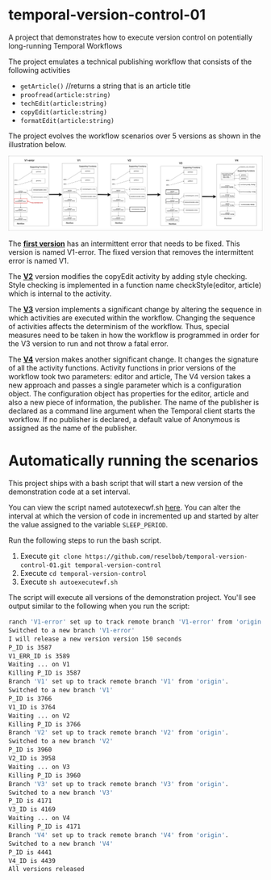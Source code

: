 # temporal-version-control-01
A project that demonstrates how to execute version control on potentially long-running Temporal Workflows

The project emulates a technical publishing workflow that consists of the following activities

- `getArticle()` //returns a string that is an article title
- `proofread(article:string)`
- `techEdit(article:string)`
- `copyEdit(article:string)`
- `formatEdit(article:string)`

The project evolves the workflow scenarios over 5 versions as shown in the illustration below.

![versions](./images/versions-all.jpg)

The [**first version**](https://github.com/reselbob/temporal-version-control-01/tree/V1) has an intermittent error that needs to be fixed. This version is named V1-error. The fixed version that removes the intermittent error is named V1.

The [**V2**]() version modifies the copyEdit activity by adding style checking. Style checking is implemented in a function name checkStyle(editor, article) which is internal to the activity.

The [**V3**](https://github.com/reselbob/temporal-version-control-01/tree/V3) version implements a significant change by altering the sequence in which activities are executed within the workflow. Changing the sequence of activities affects the determinism of the workflow. Thus, special measures need to be taken in how the workflow is programmed in order for the V3 version to run and not throw a fatal error.

The [**V4**](https://github.com/reselbob/temporal-version-control-01/tree/V4) version makes another significant change. It changes the signature of all the activity functions. Activity functions in prior versions of the workflow took two parameters: editor and article, The V4 version takes a new approach and passes a single parameter which is a configuration object. The configuration object has properties for the editor, article and also a new piece of information, the publisher. The name of the publisher is declared as a command line argument when the Temporal client starts the workflow. If no publisher is declared, a default value of Anonymous is assigned as the name of the publisher.


# Automatically running the scenarios

This project ships with a bash script that will start a new version of the demonstration code at a set interval.

You can view the script named autotexecwf.sh [here](./autoexecutewf.sh). You can alter the interval at which the version of code in incremented up and started by alter the value assigned to the variable `SLEEP_PERIOD`.

Run the following steps to run the bash script.

1. Execute `git clone https://github.com/reselbob/temporal-version-control-01.git temporal-version-control`
2. Execute `cd temporal-version-control`
3. Execute `sh autoexecutewf.sh`

The script will execute all versions of the demonstration project. You'll see output similar to the following when you run the script:

```bash
ranch 'V1-error' set up to track remote branch 'V1-error' from 'origin'.
Switched to a new branch 'V1-error'
I will release a new version version 150 seconds
P_ID is 3587
V1_ERR_ID is 3589
Waiting ... on V1
Killing P_ID is 3587
Branch 'V1' set up to track remote branch 'V1' from 'origin'.
Switched to a new branch 'V1'
P_ID is 3766
V1_ID is 3764
Waiting ... on V2
Killing P_ID is 3766
Branch 'V2' set up to track remote branch 'V2' from 'origin'.
Switched to a new branch 'V2'
P_ID is 3960
V2_ID is 3958
Waiting ... on V3
Killing P_ID is 3960
Branch 'V3' set up to track remote branch 'V3' from 'origin'.
Switched to a new branch 'V3'
P_ID is 4171
V3_ID is 4169
Waiting ... on V4
Killing P_ID is 4171
Branch 'V4' set up to track remote branch 'V4' from 'origin'.
Switched to a new branch 'V4'
P_ID is 4441
V4_ID is 4439
All versions released

```


